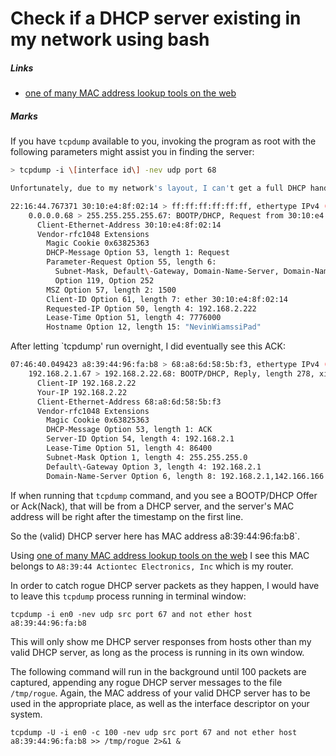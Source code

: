 # Check if a DHCP server existing in my network using bash

##### Links

*   [one of many MAC address lookup tools on the web](http://www.wireshark.org/tools/oui-lookup.html)

##### Marks

If you have `tcpdump` available to you, invoking the program as root with the following parameters might assist you in finding the server:

```bash
> tcpdump -i \[interface id\] -nev udp port 68

Unfortunately, due to my network's layout, I can't get a full DHCP handshake captured right away. However, I do see a DHCP Request from my iPad:

22:16:44.767371 30:10:e4:8f:02:14 > ff:ff:ff:ff:ff:ff, ethertype IPv4 (0x0800), length 342: (tos 0x0, ttl 255, id 15652, offset 0, flags \[none\], proto UDP (17), length 328)
    0.0.0.0.68 > 255.255.255.255.67: BOOTP/DHCP, Request from 30:10:e4:8f:02:14, length 300, xid 0x42448eb6, Flags \[none\]
      Client-Ethernet-Address 30:10:e4:8f:02:14
      Vendor-rfc1048 Extensions
        Magic Cookie 0x63825363
        DHCP-Message Option 53, length 1: Request
        Parameter-Request Option 55, length 6: 
          Subnet-Mask, Default\-Gateway, Domain-Name-Server, Domain-Name
          Option 119, Option 252
        MSZ Option 57, length 2: 1500
        Client-ID Option 61, length 7: ether 30:10:e4:8f:02:14
        Requested-IP Option 50, length 4: 192.168.2.222
        Lease-Time Option 51, length 4: 7776000
        Hostname Option 12, length 15: "NevinWiamssiPad"

```
After letting \`tcpdump' run overnight, I did eventually see this ACK:
```bash
07:46:40.049423 a8:39:44:96:fa:b8 > 68:a8:6d:58:5b:f3, ethertype IPv4 (0x0800), length 320: (tos 0x0, ttl 64, id 0, offset 0, flags \[none\], proto UDP (17), length 306)
    192.168.2.1.67 > 192.168.2.22.68: BOOTP/DHCP, Reply, length 278, xid 0x5e7944f, Flags \[none\]
      Client-IP 192.168.2.22
      Your-IP 192.168.2.22
      Client-Ethernet-Address 68:a8:6d:58:5b:f3
      Vendor-rfc1048 Extensions
        Magic Cookie 0x63825363
        DHCP-Message Option 53, length 1: ACK
        Server-ID Option 54, length 4: 192.168.2.1
        Lease-Time Option 51, length 4: 86400
        Subnet-Mask Option 1, length 4: 255.255.255.0
        Default\-Gateway Option 3, length 4: 192.168.2.1
        Domain-Name-Server Option 6, length 8: 192.168.2.1,142.166.166.166
```
If when running that `tcpdump` command, and you see a BOOTP/DHCP Offer or Ack(Nack), that will be from a DHCP server, and the server's MAC address will be right after the timestamp on the first line.

So the (valid) DHCP server here has MAC address a8:39:44:96:fa:b8\`.

Using [one of many MAC address lookup tools on the web](http://www.wireshark.org/tools/oui-lookup.html) I see this MAC belongs to `A8:39:44 Actiontec Electronics, Inc` which is my router.

In order to catch rogue DHCP server packets as they happen, I would have to leave this `tcpdump` process running in terminal window:

```tcpdump -i en0 -nev udp src port 67 and not ether host a8:39:44:96:fa:b8```

This will only show me DHCP server responses from hosts other than my valid DHCP server, as long as the process is running in its own window.

The following command will run in the background until 100 packets are captured, appending any rogue DHCP server messages to the file `/tmp/rogue`. Again, the MAC address of your valid DHCP server has to be used in the appropriate place, as well as the interface descriptor on your system.

```tcpdump -U -i en0 -c 100 -nev udp src port 67 and not ether host a8:39:44:96:fa:b8 >> /tmp/rogue 2>&1 &```
